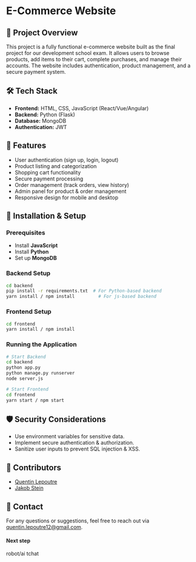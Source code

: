 # E-Commerce Website

## 📌 Project Overview
This project is a fully functional e-commerce website built as the final project for our development school exam. It allows users to browse products, add items to their cart, complete purchases, and manage their accounts. The website includes authentication, product management, and a secure payment system.

## 🛠 Tech Stack
- **Frontend:** HTML, CSS, JavaScript (React/Vue/Angular)
- **Backend:** Python (Flask)
- **Database:** MongoDB
- **Authentication:** JWT

## 🌟 Features
- User authentication (sign up, login, logout)
- Product listing and categorization
- Shopping cart functionality
- Secure payment processing
- Order management (track orders, view history)
- Admin panel for product & order management
- Responsive design for mobile and desktop

## 🚀 Installation & Setup
### Prerequisites
- Install **JavaScript**
- Install **Python**
- Set up **MongoDB** 

### Backend Setup
```bash
cd backend
pip install -r requirements.txt  # For Python-based backend
yarn install / npm install         # For js-based backend
```

### Frontend Setup
```bash
cd frontend
yarn install / npm install
```

### Running the Application
```bash
# Start Backend
cd backend
python app.py  
python manage.py runserver  
node server.js  

# Start Frontend
cd frontend
yarn start / npm start
```

## 🛡 Security Considerations
- Use environment variables for sensitive data.
- Implement secure authentication & authorization.
- Sanitize user inputs to prevent SQL injection & XSS.


## 🙌 Contributors
- [Quentin Lepoutre](https://github.com/MrKay12)
- [Jakob Stein](https://github.com/SeasonofBeaver)

## 📧 Contact
For any questions or suggestions, feel free to reach out via [quentin.lepoutre12@gmail.com]().

#### Next step #####
robot/ai tchat

